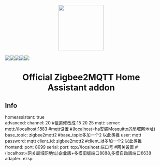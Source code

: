 <div align="center">
    <a href="https://github.com/zigbee2mqtt/hassio-zigbee2mqtt">
        <img width="150" height="150" src="zigbee2mqtt/logo.png">
    </a>
    <br>
    <br>
    <div style="display: flex;">
        <a href="https://github.com/zigbee2mqtt/hassio-zigbee2mqtt/actions?query=workflow%3ACI">
            <img src="https://github.com/zigbee2mqtt/hassio-zigbee2mqtt/workflows/CI/badge.svg">
        </a>
        <a href="https://github.com/zigbee2mqtt/hassio-zigbee2mqtt/releases">
            <img src="https://img.shields.io/github/release/zigbee2mqtt/hassio-zigbee2mqtt.svg">
        </a>
        <a href="https://github.com/zigbee2mqtt/hassio-zigbee2mqtt/stargazers">
            <img src="https://img.shields.io/github/stars/zigbee2mqtt/hassio-zigbee2mqtt.svg">
        </a>
        <a href="https://discord.gg/dadfWYE">
            <img src="https://img.shields.io/discord/556563650429583360.svg">
        </a>
        <a href="http://zigbee2mqtt.discourse.group/">
            <img src="https://img.shields.io/discourse/https/zigbee2mqtt.discourse.group/status.svg">
        </a>
    </div>
    <h1>Official Zigbee2MQTT Home Assistant addon</h1>
</div>

## Info
homeassistant: true  
advanced:
  channel: 20 #信道修改成 15 20 25
mqtt:
  server: mqtt://localhost:1883 #mqtt设置  #(localhost=ha安装Mosquitto的局域网地址)
  base_topic: zigbee2mqtt2   #base_topic多加一个2 以此类推
  user: mqtt
  password: mqtt
  client_id: zigbee2mqtt2 #client_id多加一个2 以此类推
frontend:
  port: 8099
serial:
  port: tcp://localhost:端口号 #网关设置  #(localhost=网关局域网地址)企业版+多模旧版端口8888,多模自动版端口6638
  adapter: ezsp
